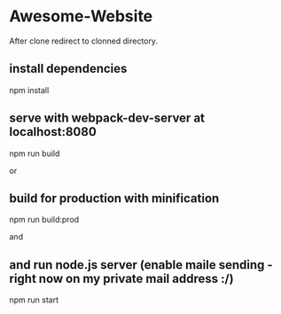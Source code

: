 # Awesome-Website

After clone redirect to clonned directory.

## install dependencies
npm install

## serve with webpack-dev-server at localhost:8080
npm run build

or

## build for production with minification
npm run build:prod

and

## and run node.js server (enable maile sending - right now on my private mail address :/)
npm run start
